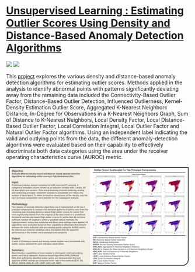 # [Unsupervised Learning : Estimating Outlier Scores Using Density and Distance-Based Anomaly Detection Algorithms](https://johnpaulinepineda.github.io/Portfolio_Project_27/)

[![](https://img.shields.io/badge/R-black?logo=R)](#) [![](https://img.shields.io/badge/RStudio-black?logo=RStudio)](#)

This [project](https://johnpaulinepineda.github.io/Portfolio_Project_27/) explores the various density and distance-based anomaly detection algorithms for estimating outlier scores. Methods applied in the analysis to identify abnormal points with patterns significantly deviating away from the remaining data included the Connectivity-Based Outlier Factor, Distance-Based Outlier Detection, Influenced Outlierness, Kernel-Density Estimation Outlier Score, Aggregated K-Nearest Neighbors Distance, In-Degree for Observations in a K-Nearest Neighbors Graph, Sum of Distance to K-Nearest Neighbors, Local Density Factor, Local Distance-Based Outlier Factor, Local Correlation Integral, Local Outlier Factor and Natural Outlier Factor algorithms. Using an independent label indicating the valid and outlying points from the data, the different anomaly-detection algorithms were evaluated based on their capability to effectively discriminate both data categories using the area under the receiver operating characteristics curve (AUROC) metric.

<img src="images/Project27_Summary.png?raw=true"/>
